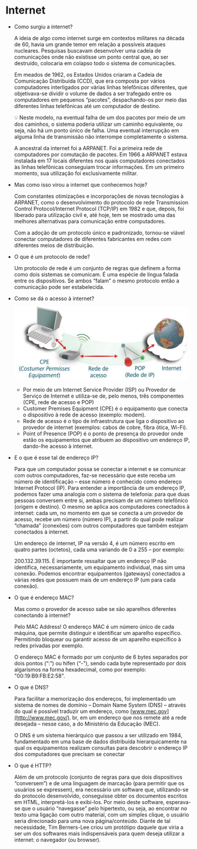 # Internet

- Como surgiu a internet?
    
    A ideia de algo como internet surge em contextos militares na década de 60, havia um grande temor em relação a possíveis ataques nucleares. Pesquisas buscavam desenvolver uma cadeia de comunicações onde não existisse um ponto central que, ao ser destruído, colocaria em colapso todo o sistema de comunicações.
    
    Em meados de 1962, os Estados Unidos criaram a Cadeia de Comunicação Distribuída (CCD), que era composta por vários computadores interligados por várias linhas telefônicas diferentes, que objetivava-se dividir o volume de dados a ser trafegado entre os computadores em  pequenos “pacotes”, despachando-os por meio das diferentes linhas telefônicas até um computador de destino.
    
    <aside>
    💡 Neste modelo, na eventual falha de um dos pacotes por meio de um dos caminhos, o sistema poderia utilizar um caminho equivalente, ou seja, não há um ponto único de falha. Uma  eventual interrupção em alguma linha de transmissão não interrompe completamente o sistema.
    
    </aside>
    
    A ancestral da internet foi a ARPANET. Foi a primeira rede de computadores por comutação de pacotes. Em 1966 a ARPANET estava instalada em 17 locais diferentes nos quais computadores conectados às linhas telefônicas conseguiam trocar informações. Em um primeiro momento, sua utilização foi exclusivamente militar.
    
- Mas como isso virou a internet que conhecemos hoje?
    
    Com constantes otimizações e incorporações de novas tecnologias à ARPANET, como o desenvolvimento do protocolo de rede Transmission Control Protocol/Internet Protocol (TCP/IP) em 1982 e que, depois, foi liberado para utilização civil e, até hoje, tem se mostrado uma das melhores alternativas para comunicação entre computadores.
    
    Com a adoção de um protocolo único e padronizado, tornou-se viável conectar computadores de diferentes fabricantes em redes com diferentes meios de distribuição.
    
- O que é um protocolo de rede?
    
    Um protocolo de rede é um conjunto de regras que definem a forma como dois sistemas se comunicam. É uma espécie de língua falada entre os dispositivos. Se ambos “falam” o mesmo protocolo então a comunicação pode ser estabelecida.
    
- Como se dá o acesso à internet?
    
    ![Untitled](Internet%2010f879ae718c48db805cc68923866b3a/Untitled.png)
    
    - Por meio de um Internet Service Provider (ISP) ou Provedor de Serviço de Internet e
    utiliza-se de, pelo menos, três componentes (CPE, rede de acesso e POP)
    - Customer Premises Equipment (CPE) é o equipamento que conecta o dispositivo à rede de acesso (exemplo: modem).
    - Rede de acesso é o tipo de infraestrutura que liga o dispositivo ao provedor de internet (exemplos: cabos de cobre, fibra ótica, Wi-Fi).
    - Point of Presence (POP) é o ponto de presença do provedor onde estão os equipamentos que atribuem ao dispositivo um endereço IP, dando-lhe acesso à internet.
- E o que é esse tal de endereço IP?
    
    Para que um computador possa se conectar a internet e se comunicar com outros computadores, faz-se necessário que este receba um número de identificação – esse
    número é conhecido como endereço Internet Protocol (IP). Para entender a importância de
    um endereço IP, podemos fazer uma analogia com o sistema de telefonia: para que duas pessoas conversem entre si, ambas precisam de um número telefônico (origem e destino). O
    mesmo se aplica aos computadores conectados à internet: cada um, no momento em que se conecta a um provedor de acesso, recebe um número (número IP), a partir do qual pode realizar “chamada” (conexões) com outros computadores que também estejam conectados à internet.
    
    Um endereço de internet, IP na versão 4, é um número escrito em quatro partes (octetos),
    cada uma variando de 0 a 255 – por exemplo:
    
    200.132.39.115. É importante ressaltar que um endereço IP não identifica, necessariamente,
    um equipamento individual, mas sim uma conexão. Podemos encontrar equipamentos (gateways) conectados a várias redes que possuem mais de um endereço IP (um para cada conexão).
    
- O que é endereço MAC?
    
    Mas como o provedor de acesso sabe se são aparelhos diferentes conectando à internet?
    
    Pelo MAC Address! O endereço MAC é um número único de cada máquina, que permite distinguir e identificar um aparelho específico. Permitindo bloquear ou garantir acesso de um
    aparelho específico à redes privadas por exemplo.
    
    O endereço MAC é formado por um conjunto de 6 bytes separados por dois pontos (“:”) ou hífen (“-”), sendo cada byte representado por dois algarismos na forma hexadecimal, como
    por exemplo: "00:19:B9:FB:E2:58".
    
- O que é DNS?
    
    Para facilitar a memorização dos endereços, foi implementado um sistema de nomes de domínio – Domain Name System (DNS) – através do qual é possível traduzir um endereço, como [www.mec.gov](http://www.mec.gov/). br, em um endereço que nos remete até a rede desejada – nesse caso, a do Ministério da Educação (MEC).
    
    O DNS é um sistema hierárquico que passou a ser utilizado em 1984, fundamentado em uma base de dados distribuída hierarquicamente na qual os equipamentos realizam consultas para descobrir o endereço IP dos computadores que precisam se conectar
    
- O que é HTTP?
    
    Além de um protocolo (conjunto de regras para que dois dispositivos “conversem”) e de uma
    linguagem de marcação (para permitir que os usuários se expressem), era necessário um software que, utilizando-se do protocolo desenvolvido, conseguisse obter os documentos escritos em HTML, interpretá-los e exibi-los. Por meio deste software, esperava-se que o usuário “navegasse” pelo hipertexto, ou seja, ao encontrar no texto uma ligação com outro material, com um simples clique, o usuário seria direcionado para uma nova página/conteúdo. Diante de tal necessidade, Tim Berners-Lee criou um protótipo daquele que viria a ser um dos softwares mais indispensáveis para quem deseja utilizar a internet: o navegador (ou browser).
